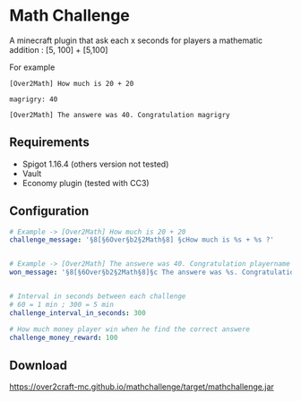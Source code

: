 # Math Challenge
 
 A minecraft plugin that ask each x seconds for players a mathematic addition : [5, 100] + [5,100]
 
 For example 
 
 `[Over2Math] How much is 20 + 20`
 
 `magrigry: 40`
 
 `[Over2Math] The answere was 40. Congratulation magrigry`

## Requirements 
* Spigot 1.16.4 (others version not tested)
* Vault
* Economy plugin (tested with CC3)

## Configuration 
```yaml
# Example -> [Over2Math] How much is 20 + 20
challenge_message: '§8[§6Over§b2§2Math§8] §cHow much is %s + %s ?'


# Example -> [Over2Math] The answere was 40. Congratulation playername
won_message: '§8[§6Over§b2§2Math§8]§c The answere was %s. Congratulation %s'


# Interval in seconds between each challenge
# 60 = 1 min ; 300 = 5 min
challenge_interval_in_seconds: 300

# How much money player win when he find the correct answere
challenge_money_reward: 100
```

## Download
https://over2craft-mc.github.io/mathchallenge/target/mathchallenge.jar
